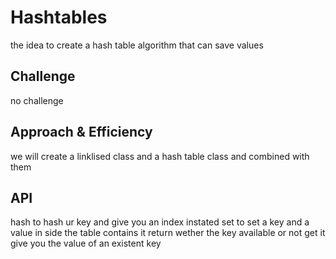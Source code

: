 # Hashtables
the idea to create a hash table algorithm  that can save values 

## Challenge
no challenge 

## Approach & Efficiency
we will create a linklised class and a hash table class and combined with them 

## API
hash  to hash ur key and give you an index instated
set to set a key and a value in side the table 
contains it return wether the key available  or not 
get it give you the value of an existent key